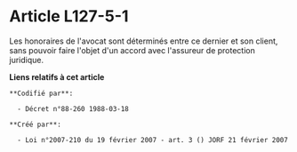 # Article L127-5-1

Les honoraires de l'avocat sont déterminés entre ce dernier et son client, sans pouvoir faire l'objet d'un accord avec
l'assureur de protection juridique.

**Liens relatifs à cet article**

	**Codifié par**:

	  - Décret n°88-260 1988-03-18

	**Créé par**:

	  - Loi n°2007-210 du 19 février 2007 - art. 3 () JORF 21 février 2007

